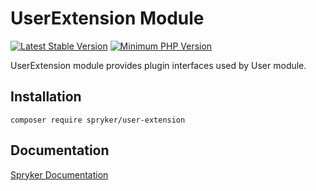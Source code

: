 # UserExtension Module
[![Latest Stable Version](https://poser.pugx.org/spryker/user-extension/v/stable.svg)](https://packagist.org/packages/spryker/user-extension)
[![Minimum PHP Version](https://img.shields.io/badge/php-%3E%3D%208.1-8892BF.svg)](https://php.net/)

UserExtension module provides plugin interfaces used by User module.

## Installation

```
composer require spryker/user-extension
```

## Documentation

[Spryker Documentation](https://docs.spryker.com)
